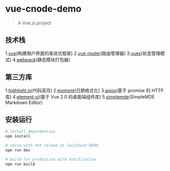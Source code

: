 # vue-cnode-demo

> A Vue.js project

## 技术栈
1.[vue](https://cn.vuejs.org/v2/guide/)(构建用户界面的渐进式框架)
2.[vue-router](https://router.vuejs.org/zh/)(路由管理器)
3.[vuex](https://vuex.vuejs.org/zh/)(状态管理模式)
4.[webpack](https://www.webpackjs.com/concepts/)(静态模块打包器)

## 第三方库
1.[highlight.js](https://highlightjs.org/)(代码高亮)
2.[moment](http://momentjs.cn/docs/)(日期格式化)
3.[axios](https://www.kancloud.cn/yunye/axios/234845)(基于 promise 的 HTTP 库)
4.[element-ui](http://element.eleme.io/#/zh-CN/)(基于 Vue 2.0 的桌面端组件库)
5.[simplemde](https://simplemde.com/)(SimpleMDE Markdown Editor)

## 安装运行

``` bash
# install dependencies
npm install

# serve with hot reload at localhost:8080
npm run dev

# build for production with minification
npm run build
```
